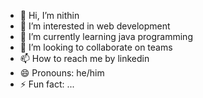 - 👋 Hi, I’m nithin
- 👀 I’m interested in web development 
- 🌱 I’m currently learning java programming 
- 💞️ I’m looking to collaborate on teams
- 📫 How to reach me by linkedin 
- 😄 Pronouns: he/him
- ⚡ Fun fact: ...

<!---
Nithin1973/Nithin1973 is a ✨ special ✨ repository because its `README.md` (this file) appears on your GitHub profile.
You can click the Preview link to take a look at your changes.
--->
